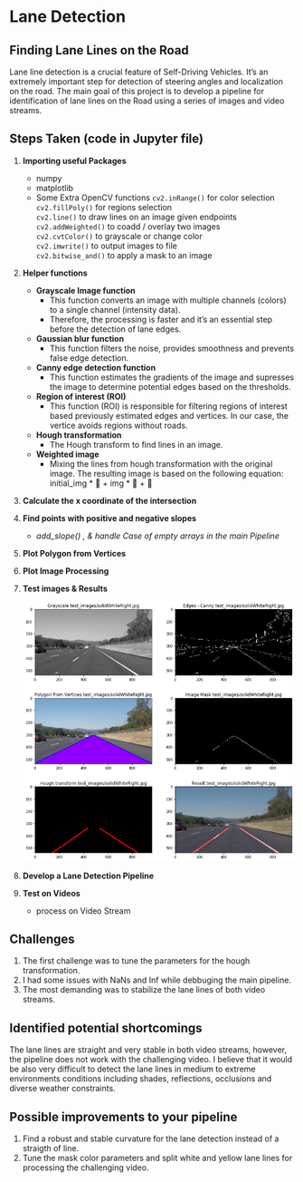 # Lane Detection

## Finding Lane Lines on the Road
Lane line detection is a crucial feature of Self-Driving Vehicles. It’s an extremely important step for detection of steering angles and localization on the road. The main goal of this project is to develop a pipeline for identification of lane lines on the Road using a series of images and video streams.

## Steps Taken (code in Jupyter file) 
1. **Importing useful Packages**
    * numpy
    * matplotlib
    * Some Extra  OpenCV functions 
        `cv2.inRange()` for color selection  
        `cv2.fillPoly()` for regions selection  
        `cv2.line()` to draw lines on an image given endpoints  
        `cv2.addWeighted()` to coadd / overlay two images  
        `cv2.cvtColor()` to grayscale or change color  
        `cv2.imwrite()` to output images to file  
        `cv2.bitwise_and()` to apply a mask to an image

2. **Helper functions** 
    * **Grayscale Image function** 
        * This function converts an image with multiple channels (colors) to a single channel (intensity data).
        * Therefore, the processing is faster and it’s an essential step before the detection of lane edges.
    * **Gaussian blur function**
        * This function filters the noise, provides smoothness and prevents false edge detection.
    *  **Canny edge detection function**
        * This function estimates the gradients of the image and supresses the image to determine potential edges based on the thresholds.
    * **Region of interest (ROI)**
        * This function (ROI) is responsible for filtering regions of interest based previously estimated edges and vertices. In our case, the vertice avoids regions without roads.
    * **Hough transformation**
        * The Hough transform to find lines in an image.
    * **Weighted image**
        * Mixing the lines from hough transformation with the original image. The resulting image is based on the following equation: initial_img * ￿ + img * ￿ + ￿

3. **Calculate the x coordinate of the intersection**
4. **Find points with positive and negative slopes**
    * *add_slope() , & handle Case of empty arrays in the main Pipeline*
5. **Plot Polygon from Vertices**
6. **Plot Image Processing**
7. **Test images & Results**

    ![Output-1](https://github.com/Ashleshk/lane-Detection/blob/main/output/output_37_3.png)

    
8. **Develop a Lane Detection Pipeline**
9. **Test on Videos**
    * process on Video Stream


## **Challenges**
1. The first challenge was to tune the parameters for the hough transformation.
2. I had some issues with NaNs and Inf while debbuging the main pipeline.
3. The most demanding was to stabilize the lane lines of both video streams.

## Identified potential shortcomings

The lane lines are straight and very stable in both video streams, however, the pipeline does not work with the challenging video. I believe that it would be also very difficult to detect the lane lines in medium to extreme environments conditions including shades, reflections, occlusions and diverse weather constraints.

##  Possible improvements to your pipeline

1. Find a robust and stable curvature for the lane detection instead of a straigth of line.
2. Tune the mask color parameters and split white and yellow lane lines for processing the
challenging video.